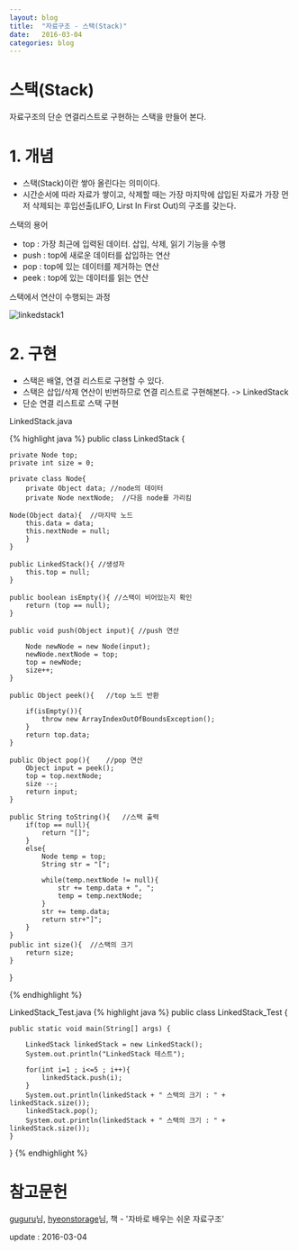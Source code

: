 ```yaml
---
layout: blog
title:  "자료구조 - 스택(Stack)"
date:   2016-03-04
categories: blog
---
```

# 스택(Stack)
자료구조의 단순 연결리스트로 구현하는 스택을 만들어 본다.

# 1. 개념

- 스택(Stack)이란 쌓아 올린다는 의미이다.
- 시간순서에 따라 자료가 쌓이고, 삭제할 때는 가장 마지막에 삽입된 자료가 가장 먼저 삭제되는 후입선출(LIFO, Lirst In First Out)의 구조를 갖는다.


스택의 용어

- top : 가장 최근에 입력된 데이터. 삽입, 삭제, 읽기 기능을 수행
- push : top에 새로운 데이터를 삽입하는 연산
- pop : top에 있는 데이터를 제거하는 연산
- peek : top에 있는 데이터를 읽는 연산

스택에서 연산이 수행되는 과정

![linkedstack1](https://s3-ap-northeast-1.amazonaws.com/dongjoo/poster/dataStructure/linkedstack1.png)


# 2. 구현

- 스택은 배열, 연결 리스트로 구현할 수 있다.
- 스택은 삽입/삭제 연산이 빈번하므로 연결 리스트로 구현해본다. -> LinkedStack
- 단순 연결 리스트로 스택 구현

LinkedStack.java

{% highlight java %}
public class LinkedStack {

	private Node top;
	private int size = 0;

	private class Node{
		private Object data; //node의 데이터
		private Node nextNode;	//다음 node를 가리킴

	Node(Object data){	//마지막 노드
		this.data = data;
		this.nextNode = null;
		}
	}

	public LinkedStack(){ //생성자
		this.top = null;
	}

	public boolean isEmpty(){ //스택이 비어있는지 확인
		return (top == null);
	}

	public void push(Object input){	//push 연산

		Node newNode = new Node(input);
		newNode.nextNode = top;
		top = newNode;
		size++;
	}

	public Object peek(){	//top 노드 반환

		if(isEmpty()){
			throw new ArrayIndexOutOfBoundsException();
		}
		return top.data;
	}

	public Object pop(){	//pop 연산
		Object input = peek();
		top = top.nextNode;
		size --;
		return input;
	}

	public String toString(){	//스택 출력
		if(top == null){
			return "[]";
		}
		else{
			Node temp = top;
			String str = "[";

			while(temp.nextNode != null){
				str += temp.data + ", ";
				temp = temp.nextNode;
			}
			str += temp.data;
			return str+"]";
		}
	}
	public int size(){	//스택의 크기
		return size;
	}
}

{% endhighlight %}


LinkedStack_Test.java
{% highlight java %}
public class LinkedStack_Test {

	public static void main(String[] args) {

		LinkedStack linkedStack = new LinkedStack();
		System.out.println("LinkedStack 테스트");

		for(int i=1 ; i<=5 ; i++){
			linkedStack.push(i);
		}
		System.out.println(linkedStack + " 스택의 크기 : " + linkedStack.size());
		linkedStack.pop();
		System.out.println(linkedStack + " 스택의 크기 : " + linkedStack.size());
	}
}
{% endhighlight %}

# 참고문헌

[guguru][guguru]님, [hyeonstorage][hyeonstorage]님, 책 - '자바로 배우는 쉬운 자료구조'

[guguru]: http://guguru.tistory.com/16
[hyeonstorage]: http://hyeonstorage.tistory.com/258

update : 2016-03-04












